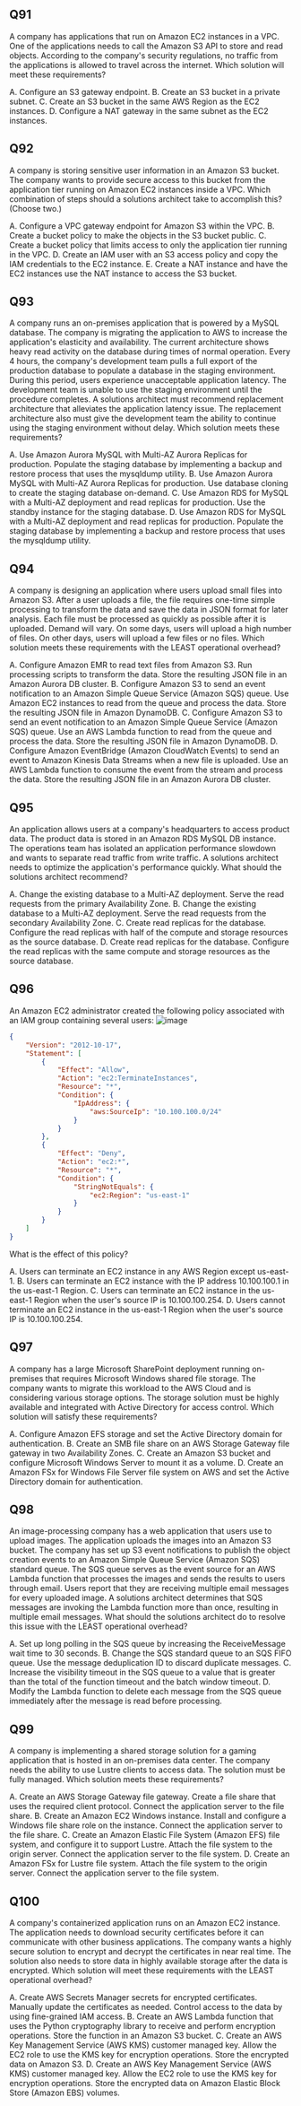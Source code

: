 ## Q91
A company has applications that run on Amazon EC2 instances in a VPC. One of the applications needs to call the Amazon S3 API to store and read objects. According to the company's security regulations, no traffic from the applications is allowed to travel across the internet.
Which solution will meet these requirements?

A. Configure an S3 gateway endpoint.
B. Create an S3 bucket in a private subnet.
C. Create an S3 bucket in the same AWS Region as the EC2 instances.
D. Configure a NAT gateway in the same subnet as the EC2 instances.

## Q92
A company is storing sensitive user information in an Amazon S3 bucket. The company wants to provide secure access to this bucket from the application tier running on Amazon EC2 instances inside a VPC.
Which combination of steps should a solutions architect take to accomplish this? (Choose two.)

A. Configure a VPC gateway endpoint for Amazon S3 within the VPC.
B. Create a bucket policy to make the objects in the S3 bucket public.
C. Create a bucket policy that limits access to only the application tier running in the VPC.
D. Create an IAM user with an S3 access policy and copy the IAM credentials to the EC2 instance.
E. Create a NAT instance and have the EC2 instances use the NAT instance to access the S3 bucket.

## Q93
A company runs an on-premises application that is powered by a MySQL database. The company is migrating the application to AWS to increase the application's elasticity and availability.
The current architecture shows heavy read activity on the database during times of normal operation. Every 4 hours, the company's development team pulls a full export of the production database to populate a database in the staging environment. During this period, users experience unacceptable application latency. The development team is unable to use the staging environment until the procedure completes.
A solutions architect must recommend replacement architecture that alleviates the application latency issue. The replacement architecture also must give the development team the ability to continue using the staging environment without delay.
Which solution meets these requirements?

A. Use Amazon Aurora MySQL with Multi-AZ Aurora Replicas for production. Populate the staging database by implementing a backup and restore process that uses the mysqldump utility.
B. Use Amazon Aurora MySQL with Multi-AZ Aurora Replicas for production. Use database cloning to create the staging database on-demand.
C. Use Amazon RDS for MySQL with a Multi-AZ deployment and read replicas for production. Use the standby instance for the staging database.
D. Use Amazon RDS for MySQL with a Multi-AZ deployment and read replicas for production. Populate the staging database by implementing a backup and restore process that uses the mysqldump utility.

## Q94
A company is designing an application where users upload small files into Amazon S3. After a user uploads a file, the file requires one-time simple processing to transform the data and save the data in JSON format for later analysis.
Each file must be processed as quickly as possible after it is uploaded. Demand will vary. On some days, users will upload a high number of files. On other days, users will upload a few files or no files.
Which solution meets these requirements with the LEAST operational overhead?

A. Configure Amazon EMR to read text files from Amazon S3. Run processing scripts to transform the data. Store the resulting JSON file in an Amazon Aurora DB cluster.
B. Configure Amazon S3 to send an event notification to an Amazon Simple Queue Service (Amazon SQS) queue. Use Amazon EC2 instances to read from the queue and process the data. Store the resulting JSON file in Amazon DynamoDB.
C. Configure Amazon S3 to send an event notification to an Amazon Simple Queue Service (Amazon SQS) queue. Use an AWS Lambda function to read from the queue and process the data. Store the resulting JSON file in Amazon DynamoDB.
D. Configure Amazon EventBridge (Amazon CloudWatch Events) to send an event to Amazon Kinesis Data Streams when a new file is uploaded. Use an AWS Lambda function to consume the event from the stream and process the data. Store the resulting JSON file in an Amazon Aurora DB cluster.

## Q95
An application allows users at a company's headquarters to access product data. The product data is stored in an Amazon RDS MySQL DB instance. The operations team has isolated an application performance slowdown and wants to separate read traffic from write traffic. A solutions architect needs to optimize the application's performance quickly.
What should the solutions architect recommend?

A. Change the existing database to a Multi-AZ deployment. Serve the read requests from the primary Availability Zone.
B. Change the existing database to a Multi-AZ deployment. Serve the read requests from the secondary Availability Zone.
C. Create read replicas for the database. Configure the read replicas with half of the compute and storage resources as the source database.
D. Create read replicas for the database. Configure the read replicas with the same compute and storage resources as the source database.

## Q96
An Amazon EC2 administrator created the following policy associated with an IAM group containing several users:
![image](https://img.examtopics.com/aws-certified-solutions-architect-associate-saa-c03/image1.png)

```json
{
    "Version": "2012-10-17",
    "Statement": [
        {
            "Effect": "Allow",
            "Action": "ec2:TerminateInstances",
            "Resource": "*",
            "Condition": {
                "IpAddress": {
                    "aws:SourceIp": "10.100.100.0/24"
                }
            }
        },
        {
            "Effect": "Deny",
            "Action": "ec2:*",
            "Resource": "*",
            "Condition": {
                "StringNotEquals": {
                    "ec2:Region": "us-east-1"
                }
            }
        }
    ]
}
```

What is the effect of this policy?

A. Users can terminate an EC2 instance in any AWS Region except us-east-1.
B. Users can terminate an EC2 instance with the IP address 10.100.100.1 in the us-east-1 Region.
C. Users can terminate an EC2 instance in the us-east-1 Region when the user's source IP is 10.100.100.254.
D. Users cannot terminate an EC2 instance in the us-east-1 Region when the user's source IP is 10.100.100.254.

## Q97
A company has a large Microsoft SharePoint deployment running on-premises that requires Microsoft Windows shared file storage. The company wants to migrate this workload to the AWS Cloud and is considering various storage options. The storage solution must be highly available and integrated with Active Directory for access control.
Which solution will satisfy these requirements?

A. Configure Amazon EFS storage and set the Active Directory domain for authentication.
B. Create an SMB file share on an AWS Storage Gateway file gateway in two Availability Zones.
C. Create an Amazon S3 bucket and configure Microsoft Windows Server to mount it as a volume.
D. Create an Amazon FSx for Windows File Server file system on AWS and set the Active Directory domain for authentication.


## Q98
An image-processing company has a web application that users use to upload images. The application uploads the images into an Amazon S3 bucket. The company has set up S3 event notifications to publish the object creation events to an Amazon Simple Queue Service (Amazon SQS) standard queue. The SQS queue serves as the event source for an AWS Lambda function that processes the images and sends the results to users through email.
Users report that they are receiving multiple email messages for every uploaded image. A solutions architect determines that SQS messages are invoking the Lambda function more than once, resulting in multiple email messages.
What should the solutions architect do to resolve this issue with the LEAST operational overhead?

A. Set up long polling in the SQS queue by increasing the ReceiveMessage wait time to 30 seconds.
B. Change the SQS standard queue to an SQS FIFO queue. Use the message deduplication ID to discard duplicate messages.
C. Increase the visibility timeout in the SQS queue to a value that is greater than the total of the function timeout and the batch window timeout.
D. Modify the Lambda function to delete each message from the SQS queue immediately after the message is read before processing.

## Q99
A company is implementing a shared storage solution for a gaming application that is hosted in an on-premises data center. The company needs the ability to use Lustre clients to access data. The solution must be fully managed.
Which solution meets these requirements?

A. Create an AWS Storage Gateway file gateway. Create a file share that uses the required client protocol. Connect the application server to the file share.
B. Create an Amazon EC2 Windows instance. Install and configure a Windows file share role on the instance. Connect the application server to the file share.
C. Create an Amazon Elastic File System (Amazon EFS) file system, and configure it to support Lustre. Attach the file system to the origin server. Connect the application server to the file system.
D. Create an Amazon FSx for Lustre file system. Attach the file system to the origin server. Connect the application server to the file system.

## Q100
A company's containerized application runs on an Amazon EC2 instance. The application needs to download security certificates before it can communicate with other business applications. The company wants a highly secure solution to encrypt and decrypt the certificates in near real time. The solution also needs to store data in highly available storage after the data is encrypted.
Which solution will meet these requirements with the LEAST operational overhead?

A. Create AWS Secrets Manager secrets for encrypted certificates. Manually update the certificates as needed. Control access to the data by using fine-grained IAM access.
B. Create an AWS Lambda function that uses the Python cryptography library to receive and perform encryption operations. Store the function in an Amazon S3 bucket.
C. Create an AWS Key Management Service (AWS KMS) customer managed key. Allow the EC2 role to use the KMS key for encryption operations. Store the encrypted data on Amazon S3.
D. Create an AWS Key Management Service (AWS KMS) customer managed key. Allow the EC2 role to use the KMS key for encryption operations. Store the encrypted data on Amazon Elastic Block Store (Amazon EBS) volumes.

